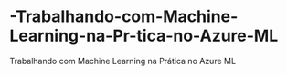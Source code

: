 # -Trabalhando-com-Machine-Learning-na-Pr-tica-no-Azure-ML
 Trabalhando com Machine Learning na Prática no Azure ML
